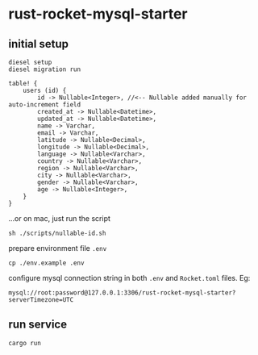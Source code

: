 # rust-rocket-mysql-starter

## initial setup
```
diesel setup
diesel migration run
```

```
table! {
    users (id) {
        id -> Nullable<Integer>, //<-- Nullable added manually for auto-increment field
        created_at -> Nullable<Datetime>,
        updated_at -> Nullable<Datetime>,
        name -> Varchar,
        email -> Varchar,
        latitude -> Nullable<Decimal>,
        longitude -> Nullable<Decimal>,
        language -> Nullable<Varchar>,
        country -> Nullable<Varchar>,
        region -> Nullable<Varchar>,
        city -> Nullable<Varchar>,
        gender -> Nullable<Varchar>,
        age -> Nullable<Integer>,
    }
}
```

...or on mac, just run the script
```
sh ./scripts/nullable-id.sh
```

prepare environment file `.env`
```
cp ./env.example .env
```

configure mysql connection string in both `.env` and `Rocket.toml` files.
Eg:
```
mysql://root:password@127.0.0.1:3306/rust-rocket-mysql-starter?serverTimezone=UTC
```

## run service
```
cargo run
```